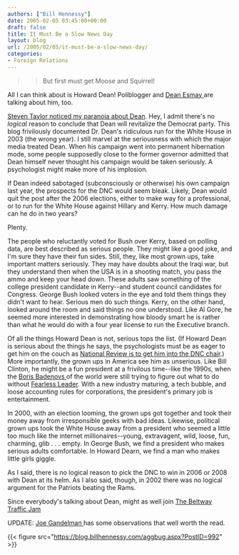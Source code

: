 ```yaml
---
authors: ["Bill Hennessy"]
date: 2005-02-05 03:45:00+00:00
draft: false
title: It Must Be a Slow News Day
layout: blog
url: /2005/02/05/it-must-be-a-slow-news-day/
categories:
- Foreign Relations
---
```


> 

> 
> > 

>> 
>> But first must get Moose and Squirrel!
>> 
>> 
> 
> 




All I can think about is Howard Dean! Poliblogger and [Dean Esmay ](https://www.deanesmay.com/posts/1107562593.shtml)are talking about him, too. 




[Steven Taylor noticed my paranoia about Dean](https://www.poliblogger.com/index.php?p=6134). Hey, I admit there's no _logical_ reason to conclude that Dean will revitalize the Democrat party. This blog frivilously documented Dr. Dean's ridiculous run for the White House in 2003 (the wrong year). I still marvel at the seriousness with which the major media treated Dean. When his campaign went into permanent hibernation mode, some people supposedly close to the former governor admitted that Dean himself never thought his campaign would be taken seriously. A psychologist might make more of his implosion. 




If Dean indeed sabotaged (subconsciously or otherwise) his own campaign last year, the prospects for the DNC would seem bleak. Likely, Dean would quit the post after the 2006 elections, either to make way for a professional, or to run for the White House against Hillary and Kerry. How much damage can he do in two years? 




Plenty.




The people who reluctantly voted for Bush over Kerry, based on polling data, are best described as serious people. They might like a good joke, and I'm sure they have their fun sides. Still, they, like most grown ups, take important matters seriously. They may have doubts about the Iraqi war, but they understand then when the USA is in a shooting match, you pass the ammo and keep your head down. These adults saw something of the college president candidate in Kerry--and student council candidates for Congress. George Bush looked voters in the eye and told them things they didn't want to hear. Serious men do such things. Kerry, on the other hand, looked around the room and said things no one understood. Like Al Gore, he seemed more interested in demonstrating how bloody smart he is rather than what he would do with a four year license to run the Executive branch.




Of all the things Howard Dean is not, serious tops the list. (If Howard Dean is serious about the things he says, the psychologists must be as eager to get him on the couch as [National Review is to get him into the DNC chair](https://www.nationalreview.com/editorial/the_editors200502020729.asp).) More importantly, the grown ups in America see him as unserious. Like Bill Clinton, he might be a fun president at a frivilous time--like the 1990s, when the [Boris Badenovs ](https://bullwinkle.toonzone.net/boris.htm)of the world were still trying to figure out what to do without [Fearless Leader](https://bullwinkle.toonzone.net/fearlessleader.htm). With a new industry maturing, a tech bubble, and loose accounting rules for corporations, the president's primary job is entertainment.




In 2000, with an election looming, the grown ups got together and took their money away from irresponsible geeks with bad ideas. Likewise, political grown ups took the White House away from a president who seemed a little too much like the internet millionaires--young, extravagent, wild, loose, fun, charming, glib . . . empty. In George Bush, we find a president who makes serious adults comfortable. In Howard Dearn, we find a man who makes little girls giggle.




As I said, there is no logical reason to pick the DNC to win in 2006 or 2008 with Dean at its helm. As I also said, though, in 2002 there was no logical argument for the Patriots beating the Rams.




Since everybody's talking about Dean, might as well join [The Beltway Traffic Jam](https://www.outsidethebeltway.com/archives/9115)




UPDATE: [Joe Gandelman ](https://themoderatevoice.powerblogs.com/posts/1107432402.shtml)has some observations that well worth the read.

{{< figure src="https://blog.billhennessy.com/aggbug.aspx?PostID=992" >}}

